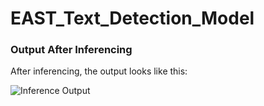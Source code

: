 # EAST_Text_Detection_Model

### Output After Inferencing

After inferencing, the output looks like this:

![Inference Output](https://github.com/tirthadagr8/EAST_Text_Detection_Model/raw/refs/heads/main/evaluate/res.bmp)
